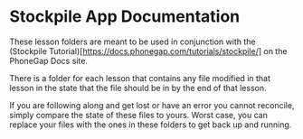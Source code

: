 # Stockpile App Documentation

These lesson folders are meant to be used in conjunction with the
(Stockpile Tutorial)[https://docs.phonegap.com/tutorials/stockpile/]
on the PhoneGap Docs site.

There is a folder for each lesson that contains any file modified in that lesson
in the state that the file should be in by the end of that lesson.

If you are following along and get lost or have an error you cannot reconcile,
simply compare the state of these files to yours. Worst case, you can replace
your files with the ones in these folders to get back up and running.
